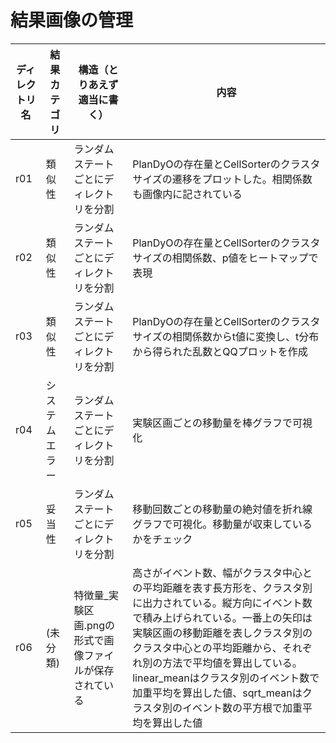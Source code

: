 # 結果画像の管理

| ディレクトリ名 | 結果カテゴリ | 構造（とりあえず適当に書く） | 内容 |
|---|---|---|---|
|r01 |類似性 | ランダムステートごとにディレクトリを分割 | PlanDyOの存在量とCellSorterのクラスタサイズの遷移をプロットした。相関係数も画像内に記されている|
|r02 |類似性 | ランダムステートごとにディレクトリを分割 | PlanDyOの存在量とCellSorterのクラスタサイズの相関係数、p値をヒートマップで表現|
|r03 |類似性 | ランダムステートごとにディレクトリを分割 | PlanDyOの存在量とCellSorterのクラスタサイズの相関係数からt値に変換し、t分布から得られた乱数とQQプロットを作成|
|r04 |システムエラー | ランダムステートごとにディレクトリを分割 | 実験区画ごとの移動量を棒グラフで可視化|
|r05 |妥当性 | ランダムステートごとにディレクトリを分割 | 移動回数ごとの移動量の絶対値を折れ線グラフで可視化。移動量が収束しているかをチェック|
|r06 |(未分類) | 特徴量_実験区画.pngの形式で画像ファイルが保存されている | 高さがイベント数、幅がクラスタ中心との平均距離を表す長方形を、クラスタ別に出力されている。縦方向にイベント数で積み上げられている。一番上の矢印は実験区画の移動距離を表しクラスタ別のクラスタ中心との平均距離から、それぞれ別の方法で平均値を算出している。linear_meanはクラスタ別のイベント数で加重平均を算出した値、sqrt_meanはクラスタ別のイベント数の平方根で加重平均を算出した値|
